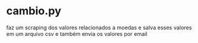 # cambio.py
faz um scraping dos valores relacionados a moedas e salva esses valores em um arquivo csv e também envia os valores por email
